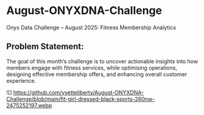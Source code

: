 # August-ONYXDNA-Challenge
Onyx Data Challenge – August 2025: Fitness Membership Analytics
## Problem Statement: 
The goal of this month’s challenge is to uncover actionable insights into how members engage with fitness services, while optimising operations, designing effective membership offers, and enhancing overall customer experience.


![] https://github.com/yvetteliberty/August-ONYXDNA-Challenge/blob/main/fit-girl-dressed-black-sports-260nw-2475252197.webp
